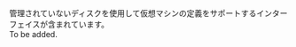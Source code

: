<Namespace Name="Microsoft.Azure.Management.Compute.Fluent.VirtualMachine.DefinitionUnmanaged">
  <Docs>
    <summary>管理されていないディスクを使用して仮想マシンの定義をサポートするインターフェイスが含まれています。</summary> 
    <remarks>To be added.</remarks>
  </Docs>
</Namespace>
